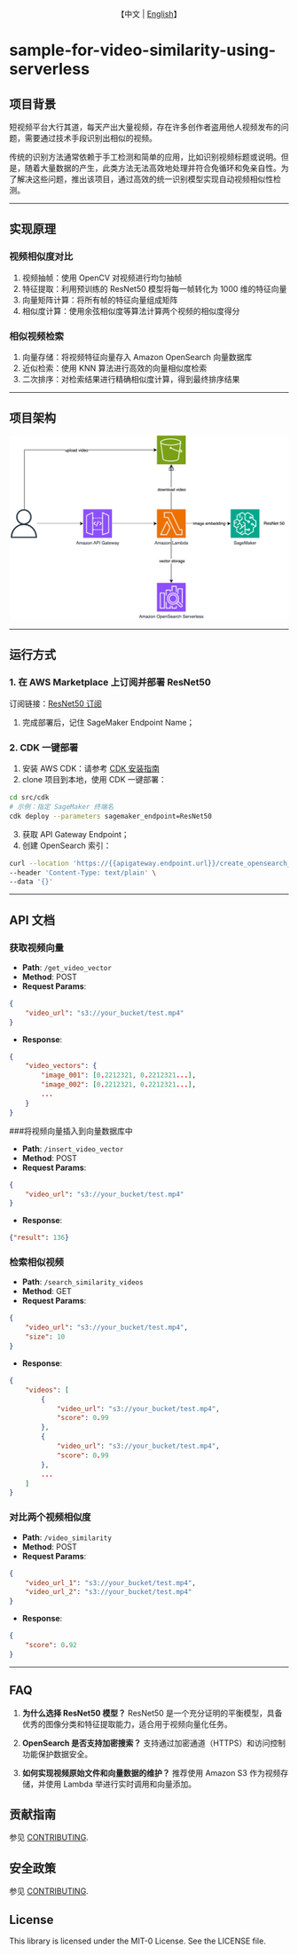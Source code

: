 <p align="center">
    【中文 | <a href="README.md">English</a>】
</p>

# sample-for-video-similarity-using-serverless

## 项目背景
短视频平台大行其道，每天产出大量视频，存在许多创作者盗用他人视频发布的问题，需要通过技术手段识别出相似的视频。

传统的识别方法通常依赖于手工检测和简单的应用，比如识别视频标题或说明。但是，随着大量数据的产生，此类方法无法高效地处理并符合免循环和免亲自性。为了解决这些问题，推出该项目，通过高效的统一识别模型实现自动视频相似性检测。

---

## 实现原理
### 视频相似度对比
1. 视频抽帧：使用 OpenCV 对视频进行均匀抽帧
2. 特征提取：利用预训练的 ResNet50 模型将每一帧转化为 1000 维的特征向量
3. 向量矩阵计算：将所有帧的特征向量组成矩阵
4. 相似度计算：使用余弦相似度等算法计算两个视频的相似度得分

### 相似视频检索
1. 向量存储：将视频特征向量存入 Amazon OpenSearch 向量数据库
2. 近似检索：使用 KNN 算法进行高效的向量相似度检索
3. 二次排序：对检索结果进行精确相似度计算，得到最终排序结果

---

## 项目架构
![architecture](./assets/video-similarity-architecture.png)

---

## 运行方式

### 1. 在 AWS Marketplace 上订阅并部署 ResNet50
订阅链接：[ResNet50 订阅](https://aws.amazon.com/marketplace/ai/procurement?productId=cc879d3b-e759-4270-9afb-ceb50d2f7fe6)

1) 完成部署后，记住 SageMaker Endpoint Name；

### 2. CDK 一键部署
1) 安装 AWS CDK：请参考 [CDK 安装指南](https://docs.aws.amazon.com/cdk/v2/guide/getting_started.html)
2) clone 项目到本地，使用 CDK 一键部署：
```bash
cd src/cdk
# 示例：指定 SageMaker 终端名
cdk deploy --parameters sagemaker_endpoint=ResNet50
```
3) 获取 API Gateway Endpoint；
4) 创建 OpenSearch 索引：
```bash
curl --location 'https://{{apigateway.endpoint.url}}/create_opensearch_index' \
--header 'Content-Type: text/plain' \
--data '{}'
```

---

## API 文档

### 获取视频向量
* **Path**: `/get_video_vector`
* **Method**: POST
* **Request Params**:
```json
{
    "video_url": "s3://your_bucket/test.mp4"
}
```
* **Response**:
```json
{
    "video_vectors": {
        "image_001": [0.2212321, 0.2212321...],
        "image_002": [0.2212321, 0.2212321...],
        ...
    }
}
```

###将视频向量插入到向量数据库中
* **Path**: `/insert_video_vector`
* **Method**: POST
* **Request Params**:
```json
{
    "video_url": "s3://your_bucket/test.mp4"
}
```
* **Response**:
```json
{"result": 136}
```

### 检索相似视频
* **Path**: `/search_similarity_videos`
* **Method**: GET
* **Request Params**:
```json
{
    "video_url": "s3://your_bucket/test.mp4",
    "size": 10
}
```
* **Response**:
```json
{
    "videos": [
        {
            "video_url": "s3://your_bucket/test.mp4",
            "score": 0.99
        },
        {
            "video_url": "s3://your_bucket/test.mp4",
            "score": 0.99
        },
        ...
    ]
}
```

### 对比两个视频相似度
* **Path**: `/video_similarity`
* **Method**: POST
* **Request Params**:
```json
{
    "video_url_1": "s3://your_bucket/test.mp4",
    "video_url_2": "s3://your_bucket/test.mp4"
}
```
* **Response**:
```json
{
    "score": 0.92
}
```

---

## FAQ

1. **为什么选择 ResNet50 模型？**
   ResNet50 是一个充分证明的平衡模型，具备优秀的图像分类和特征提取能力，适合用于视频向量化任务。

2. **OpenSearch 是否支持加密搜索？**
   支持通过加密通道（HTTPS）和访问控制功能保护数据安全。

3. **如何实现视频原始文件和向量数据的维护？**
   推荐使用 Amazon S3 作为视频存储，并使用 Lambda 举进行实时调用和向量添加。

## 贡献指南

参见 [CONTRIBUTING](CONTRIBUTING.md).

## 安全政策

参见 [CONTRIBUTING](CONTRIBUTING.md#security-issue-notifications).

## License

This library is licensed under the MIT-0 License. See the LICENSE file.